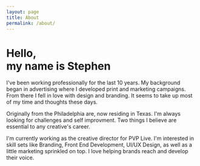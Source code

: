 ```yaml
---
layout: page
title: About
permalink: /about/
---
```


<div class="col-3 col-center">

  <h1>Hello, <br />my name is Stephen</h1>

  <p>I've been working professionally for the last 10 years. My background began in advertising where I developed print and marketing campaigns. From there I fell in love with design and branding. It seems to take up most of my time and thoughts these days. </p>

  <p>Originally from the Philadelphia are, now residing in Texas. I'm always looking for challenges and self improvment. Two things I believe are essential to any creative's career.</p>

  <p>I'm currently working as the creative director for PVP Live. I'm interested in skill sets like Branding, Front End Development, UI/UX Design, as well as a little marketing sprinkled on top. I love helping brands reach and develop their voice.</p>

</div>
